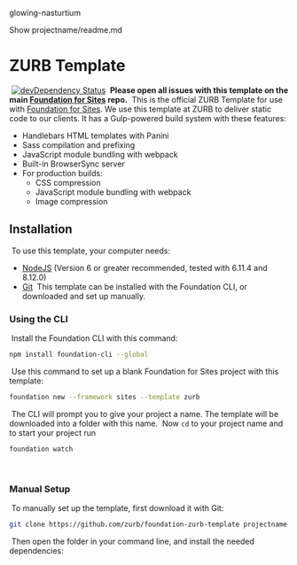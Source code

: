 


glowing-nasturtium

Show
projectname/readme.md

# ZURB Template
​
[![devDependency Status](https://david-dm.org/zurb/foundation-zurb-template/dev-status.svg)](https://david-dm.org/zurb/foundation-zurb-template#info=devDependencies)
​
**Please open all issues with this template on the main [Foundation for Sites](https://github.com/zurb/foundation-sites/issues) repo.**
​
This is the official ZURB Template for use with [Foundation for Sites](http://foundation.zurb.com/sites). We use this template at ZURB to deliver static code to our clients. It has a Gulp-powered build system with these features:
​
- Handlebars HTML templates with Panini
- Sass compilation and prefixing
- JavaScript module bundling with webpack
- Built-in BrowserSync server
- For production builds:
  - CSS compression
  - JavaScript module bundling with webpack
  - Image compression
​
## Installation
​
To use this template, your computer needs:
​
- [NodeJS](https://nodejs.org/en/) (Version 6 or greater recommended, tested with 6.11.4 and 8.12.0)
- [Git](https://git-scm.com/)
​
This template can be installed with the Foundation CLI, or downloaded and set up manually.
​
### Using the CLI
​
Install the Foundation CLI with this command:
​
```bash
npm install foundation-cli --global
```
​
Use this command to set up a blank Foundation for Sites project with this template:
​
```bash
foundation new --framework sites --template zurb
```
​
The CLI will prompt you to give your project a name. The template will be downloaded into a folder with this name.
​
Now `cd` to your project name and to start your project run 
​
```bash
foundation watch
```
​
### Manual Setup
​
To manually set up the template, first download it with Git:
​
```bash
git clone https://github.com/zurb/foundation-zurb-template projectname
```
​
Then open the folder in your command line, and install the needed dependencies:
​
